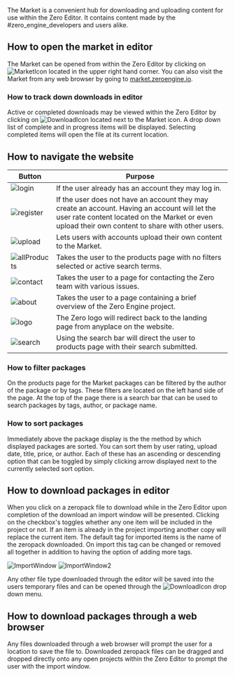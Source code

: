 The Market is a convenient hub for downloading and uploading content for use within the Zero Editor. It contains content made by the #zero_engine_developers and users alike.

 ## How to open the market in editor
The Market can be opened from within the Zero Editor by clicking on ![MarketIcon](https://media.githubusercontent.com/media/zeroengineteam/ZeroFiles/master/doc_files/47507.png) located in the upper right hand corner. You can also visit the Market from any web browser by going to [market.zeroengine.io](https://market.zeroengine.io ).

 ### How to track down downloads in editor
Active or completed downloads may be viewed within the Zero Editor by clicking on ![DownloadIcon](https://media.githubusercontent.com/media/zeroengineteam/ZeroFiles/master/doc_files/47509.png) located next to the Market icon. A drop down list of complete and in progress items will be displayed. Selecting completed items will open the file at its current location.

 ## How to navigate the website


|  Button | Purpose |
|------------|------------|
| ![login](https://media.githubusercontent.com/media/zeroengineteam/ZeroFiles/master/doc_files/47840.png) | If the user already has an account they may log in. |
| ![register](https://media.githubusercontent.com/media/zeroengineteam/ZeroFiles/master/doc_files/47842.png) | If the user does not have an account they may create an account. Having an account will let the user rate content located on the Market or even upload their own content to share with other users. |
| ![upload](https://media.githubusercontent.com/media/zeroengineteam/ZeroFiles/master/doc_files/47844.png) | Lets users with accounts upload their own content to the Market. |
| ![allProducts](https://media.githubusercontent.com/media/zeroengineteam/ZeroFiles/master/doc_files/47846.png) | Takes the user to the products page with no filters selected or active search terms. |
| ![contact](https://media.githubusercontent.com/media/zeroengineteam/ZeroFiles/master/doc_files/47850.png) | Takes the user to a page for contacting the Zero team with various issues. |
| ![about](https://media.githubusercontent.com/media/zeroengineteam/ZeroFiles/master/doc_files/47852.png) | Takes the user to a page containing a brief overview of the Zero Engine project. |
| ![logo](https://media.githubusercontent.com/media/zeroengineteam/ZeroFiles/master/doc_files/47854.png) | The Zero logo will redirect back to the landing page from anyplace on the website. |
| ![search](https://media.githubusercontent.com/media/zeroengineteam/ZeroFiles/master/doc_files/47856.png) | Using the search bar will direct the user to products page with their search submitted. |

 ### How to filter packages
On the products page for the Market packages can be filtered by the author of the package or by tags. These filters are located on the left hand side of the page. At the top of the page there is a search bar that can be used to search packages by tags, author, or package name.

 ### How to sort packages
Immediately above the package display is the the method by which displayed packages are sorted. You can sort them by user rating, upload date, title, price, or author. Each of these has an ascending or descending option that can be toggled by simply clicking arrow displayed next to the currently selected sort option.

 ## How to download packages in editor
When you click on a zeropack file to download while in the Zero Editor upon completion of the download an import window will be presented. Clicking on the checkbox's toggles whether any one item will be included in the project or not. If an item is already in the project importing another copy will replace the current item. The default tag for imported items is the name of the zeropack downloaded. On import this tag can be changed or removed all together in addition to having the option of adding more tags.



![ImportWindow](https://media.githubusercontent.com/media/zeroengineteam/ZeroFiles/master/doc_files/47551.png) ![ImportWindow2](https://media.githubusercontent.com/media/zeroengineteam/ZeroFiles/master/doc_files/47553.png) 


Any other file type downloaded through the editor will be saved into the users temporary files and can be opened through the ![DownloadIcon](https://media.githubusercontent.com/media/zeroengineteam/ZeroFiles/master/doc_files/47509.png) drop down menu.

 ## How to download packages through a web browser
Any files downloaded through a web browser will prompt the user for a location to save the file to. Downloaded zeropack files can be dragged and dropped directly onto any open projects within the Zero Editor to prompt the user with the import window.
 
  
  
  
  
  
  
  

 